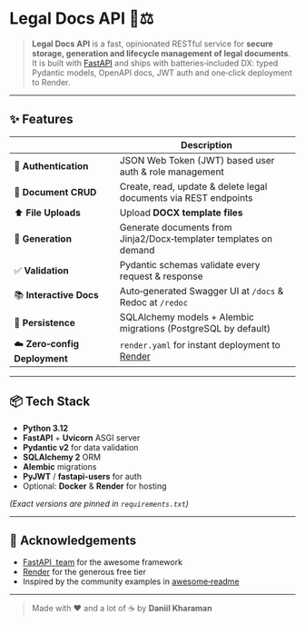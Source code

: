 # Legal Docs API 📄⚖️



> **Legal Docs API** is a fast, opinionated RESTful service for **secure storage, generation and lifecycle management of legal documents**. It is built with [FastAPI](https://fastapi.tiangolo.com/) and ships with batteries‑included DX: typed Pydantic models, OpenAPI docs, JWT auth and one‑click deployment to Render.

---

## ✨ Features

|  |  Description                                                    |
|---|-----------------------------------------------------------------|
|🔐 **Authentication**| JSON Web Token (JWT) based user auth & role management          |
|📄 **Document CRUD**| Create, read, update & delete legal documents via REST endpoints |
|⬆️ **File Uploads**| Upload **DOCX template files**                  |
|📝 **Generation**| Generate documents from Jinja2/Docx‑templater templates on demand |
|✅ **Validation**| Pydantic schemas validate every request & response              |
|📚 **Interactive Docs**| Auto‑generated Swagger UI at `/docs` & Redoc at `/redoc`        |
|💾 **Persistence**| SQLAlchemy models + Alembic migrations (PostgreSQL by default)  |
|☁️ **Zero‑config Deployment**| `render.yaml` for instant deployment to [Render](https://render.com) |

---

## 📦 Tech Stack

- **Python 3.12**
- **FastAPI** + **Uvicorn** ASGI server
- **Pydantic v2** for data validation
- **SQLAlchemy 2** ORM
- **Alembic** migrations
- **PyJWT** / **fastapi‑users** for auth
- Optional: **Docker** & **Render** for hosting

*(Exact versions are pinned in `requirements.txt`)*


---

## 🙏 Acknowledgements

- [FastAPI  team](https://fastapi.tiangolo.com/) for the awesome framework
- [Render](https://render.com) for the generous free tier
- Inspired by the community examples in [awesome‑readme](https://github.com/matiassingers/awesome-readme)

---

> Made with ❤️ and a lot of ☕️ by **Daniil Kharaman**
